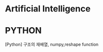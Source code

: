Artificial Intelligence
========================

# PYTHON
[Python] 구조의 재배열, numpy,reshape function
